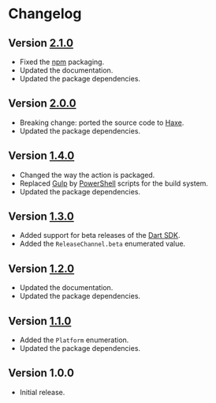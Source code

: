 # Changelog

## Version [2.1.0](https://git.belin.io/cedx/setup-dart/compare/v2.0.0...v2.1.0)
- Fixed the [npm](https://www.npmjs.com) packaging.
- Updated the documentation.
- Updated the package dependencies.

## Version [2.0.0](https://git.belin.io/cedx/setup-dart/compare/v1.4.0...v2.0.0)
- Breaking change: ported the source code to [Haxe](https://haxe.org).
- Updated the package dependencies.

## Version [1.4.0](https://git.belin.io/cedx/setup-dart/compare/v1.3.0...v1.4.0)
- Changed the way the action is packaged.
- Replaced [Gulp](https://gulpjs.com) by [PowerShell](https://docs.microsoft.com/en-us/powershell) scripts for the build system.
- Updated the package dependencies.

## Version [1.3.0](https://git.belin.io/cedx/setup-dart/compare/v1.2.0...v1.3.0)
- Added support for beta releases of the [Dart SDK](https://dart.dev/tools/sdk).
- Added the `ReleaseChannel.beta` enumerated value.

## Version [1.2.0](https://git.belin.io/cedx/setup-dart/compare/v1.1.0...v1.2.0)
- Updated the documentation.
- Updated the package dependencies.

## Version [1.1.0](https://git.belin.io/cedx/setup-dart/compare/v1.0.0...v1.1.0)
- Added the `Platform` enumeration.
- Updated the package dependencies.

## Version 1.0.0
- Initial release.
